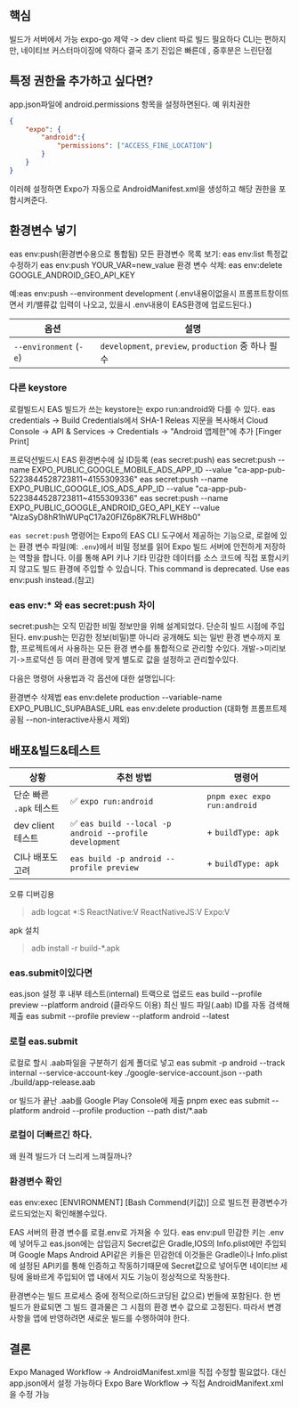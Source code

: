 
## 핵심
빌드가 서버에서 가능
expo-go 제약 -> dev client 따로 빌드 필요하다
CLI는 편하지만, 네이티브 커스터마이징에 약하다
결국 초기 진입은 빠른데 , 중후분은 느린단점

## 특정 권한을 추가하고 싶다면?
app.json파일에 android.permissions 항목을 설정하면된다.
예 위치권한
```json
{
	"expo": {
		"android":{
			"permissions": ["ACCESS_FINE_LOCATION"]
		}
	}
}
```
이러헤 설정하면 Expo가 자동으로 AndroidManifest.xml을 생성하고 해당 권한을 포함시켜준다.

## 환경변수 넣기
eas env:push(환경변수용으로 통합됨)
모든 환경변수 목록 보기: eas env:list
특정값 수정하기 eas env:push YOUR_VAR=new_value
환경 변수 삭제: eas env:delete  GOOGLE_ANDROID_GEO_API_KEY

예:eas env:push  --environment development 
(.env내용이없을시 프롬프트창이뜨면서 키/밸류값 입력이 나오고,
있을시 .env내용이 EAS환경에 업로드된다.)

| 옵션                     | 설명                                             |
| ---------------------- | ---------------------------------------------- |
| `--environment` (`-e`) | `development`, `preview`, `production` 중 하나 필수 |
### 다른 keystore
로컬빌드시
EAS 빌드가 쓰는 keystore는 expo run:android와 다를 수 있다.
eas credentials -> Build Credentials에서 SHA-1 Releas 지문을 복사해서
Cloud Console -> API & Services -> Credentials -> "Android 앱제한"에 추가
[Finger Print]

프로덕션빌드시
EAS 환경변수에 실 ID등록 (eas secret:push)
eas secret:push --name EXPO_PUBLIC_GOOGLE_MOBILE_ADS_APP_ID --value "ca-app-pub-5223844528723811~4155309336"
eas secret:push --name EXPO_PUBLIC_GOOGLE_IOS_ADS_APP_ID --value "ca-app-pub-5223844528723811~4155309336"
eas secret:push --name EXPO_PUBLIC_GOOGLE_ANDROID_GEO_API_KEY --value "AIzaSyD8hR1hWUPqC17a20FlZ6p8K7RLFLWH8b0"

`eas secret:push` 명령어는 Expo의 EAS CLI 도구에서 제공하는 기능으로, 로컬에 있는 환경 변수 파일(예: `.env`)에서 비밀 정보를 읽어 Expo 빌드 서버에 안전하게 저장하는 역할을 합니다. 이를 통해 API 키나 기타 민감한 데이터를 소스 코드에 직접 포함시키지 않고도 빌드 환경에 주입할 수 있습니다.
This command is deprecated. Use eas env:push instead.(참고)

### eas env:* 와 eas secret:push 차이 
secret:push는 오직 민감한 비밀 정보만을 위해 설계되었다. 단순히 빌드 시점에 주입된다.
env:push는  민감한 정보(비밀)뿐 아니라 공개해도 되는 일반 환경 변수까지 포함, 프로젝트에서 사용하는 모든 환경 변수를 통합적으로 관리할 수있다. 개발->미리보기->프로덕션 등 여러 환경에 맞게 별도로 값을 설정하고 관리할수있다.

다음은 명령어 사용법과 각 옵션에 대한 설명입니다:

환경변수 삭제법
eas env:delete production --variable-name EXPO_PUBLIC_SUPABASE_URL
eas env:delete production (대화형 프롬프트제공됨 --non-interactive사용시 제외)

## 배포&빌드&테스트

| 상황               | 추천 방법                                                  | 명령어                          |
| ---------------- | ------------------------------------------------------ | ---------------------------- |
| 단순 빠른 `.apk` 테스트 | ✅ `expo run:android`                                   | `pnpm exec expo run:android` |
| dev client 테스트   | ✅ `eas build --local -p android --profile development` | + `buildType: apk`           |
| CI나 배포도 고려       | `eas build -p android --profile preview`               | + `buildType: apk`           |
오류 디버깅용
>adb logcat *:S ReactNative:V ReactNativeJS:V Expo:V

apk 설치
> adb install -r build-\*.apk

### eas.submit이있다면 
eas.json 설정 후  내부 테스트(internal) 트랙으로 업로드
eas build --profile preview --platform android (클라우드 이용)
 최신 빌드 파일(.aab) ID를 자동 검색해 제출
eas submit --profile preview --platform android --latest
### 로컬 eas.submit
로컬로 할시 .aab파일을 구분하기 쉽게 폴더로 넣고
eas submit -p android --track internal --service-account-key ./google-service-account.json --path ./build/app-release.aab
 
 or 빌드가 끝난 .aab를 Google Play Console에 제출
pnpm exec eas submit --platform android --profile production --path dist/*.aab

### 로컬이 더빠르긴 하다.
왜 원격 빌드가 더 느리게 느껴질까나?

### 환경변수 확인
eas env:exec \[ENVIRONMENT\] \[Bash Commend(키값)\]
으로 빌드전 환경변수가 로드되었는지 확인해볼수있다.

EAS 서버의 환경 변수를 로컬.env로 가져올 수 있다. eas env:pull
민감한 키는 .env에 넣어두고 eas.json에는 삽입금지
Secret값은 Gradle,IOS의 Info.plist에만 주입되며 Google Maps Android API같은 키들은 민감한데 이것들은 Gradle이나 Info.plist에 설정된 API키를 통해 인증하고 작동하기때문에 Secret값으로 넣어두면 네이티브 세팅에 올바르게 주입되어 앱 내에서 지도 기능이 정상적으로 작동한다.

환경변수는 빌드 프로세스 중에 정적으로(하드코딩된 값으로) 번들에 포함된다. 한 번 빌드가 완료되면 그 빌드 결과물은 그 시점의 환경 변수 값으로 고정된다. 따라서 변경 사항을 앱에 반영하려면 새로운 빌드를 수행하여야 한다.
## 결론
Expo Managed Workflow -> AndroidManifest.xml을 직접 수정할 필요없다. 대신 app.json에서 설정 가능하다
Expo Bare Workflow -> 직접 AndroidManifext.xml을 수정 가능
